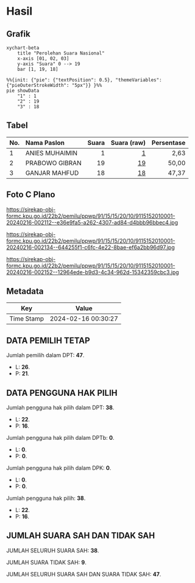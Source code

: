 # Hasil

## Grafik

```mermaid
xychart-beta
    title "Perolehan Suara Nasional"
    x-axis [01, 02, 03]
    y-axis "Suara" 0 --> 19
    bar [1, 19, 18]
```

```mermaid
%%{init: {"pie": {"textPosition": 0.5}, "themeVariables": {"pieOuterStrokeWidth": "5px"}} }%%
pie showData
    "1" : 1
    "2" : 19
    "3" : 18
```

## Tabel

| No. | Nama Paslon    | Suara | Suara (raw) | Persentase |
|:--- |:-------------- | -----:| -----------:| ----------:|
| 1   | ANIES MUHAIMIN | 1     | [1][p-1]    | 2,63       |
| 2   | PRABOWO GIBRAN | 19    | [19][p-2]   | 50,00      |
| 3   | GANJAR MAHFUD  | 18    | [18][p-3]   | 47,37      |


[p-1]: https://github.com/gigit-pemilu/pemilu-2024/blob/main/pilpres/hitung-suara/sub/91-papua/sub/15-waropen/sub/15-soyoi-mambai/sub/2010-woinui/sub/001-tps/sub/paslon-1.txt
[p-2]: https://github.com/gigit-pemilu/pemilu-2024/blob/main/pilpres/hitung-suara/sub/91-papua/sub/15-waropen/sub/15-soyoi-mambai/sub/2010-woinui/sub/001-tps/sub/paslon-2.txt
[p-3]: https://github.com/gigit-pemilu/pemilu-2024/blob/main/pilpres/hitung-suara/sub/91-papua/sub/15-waropen/sub/15-soyoi-mambai/sub/2010-woinui/sub/001-tps/sub/paslon-3.txt

## Foto C Plano

https://sirekap-obj-formc.kpu.go.id/22b2/pemilu/ppwp/91/15/15/20/10/9115152010001-20240216-002112--e36e9fa5-a262-4307-ad84-d4bbb96bbec4.jpg

https://sirekap-obj-formc.kpu.go.id/22b2/pemilu/ppwp/91/15/15/20/10/9115152010001-20240216-002134--644255f1-c6fc-4e22-8bae-ef6a2bb96d97.jpg

https://sirekap-obj-formc.kpu.go.id/22b2/pemilu/ppwp/91/15/15/20/10/9115152010001-20240216-002152--12964ede-b9d3-4c34-962d-15342359cbc3.jpg


## Metadata

| Key        | Value               |
| ---------- | ------------------- |
| Time Stamp | 2024-02-16 00:30:27 |


## DATA PEMILIH TETAP

Jumlah pemilih dalam DPT: **47**.
 * L: **26**.
 * P: **21**.

## DATA PENGGUNA HAK PILIH

Jumlah pengguna hak pilih dalam DPT: **38**.
 * L: **22**.
 * P: **16**.

Jumlah pengguna hak pilih dalam DPTb: **0**.
 * L: **0**.
 * P: **0**.

Jumlah pengguna hak pilih dalam DPK: **0**.
 * L: **0**.
 * P: **0**.

Jumlah pengguna hak pilih: **38**.
 * L: **22**.
 * P: **16**.

## JUMLAH SUARA SAH DAN TIDAK SAH

JUMLAH SELURUH SUARA SAH: **38**.

JUMLAH SUARA TIDAK SAH: **9**.

JUMLAH SELURUH SUARA SAH DAN SUARA TIDAK SAH: **47**.


